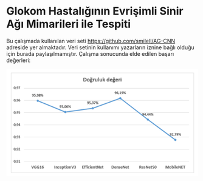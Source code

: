 # Glokom Hastalığının Evrişimli Sinir Ağı Mimarileri ile Tespiti

Bu çalışmada kullanılan veri seti https://github.com/smilell/AG-CNN adreside yer almaktadır. Veri setinin kullanımı yazarların iznine bağlı olduğu için burada paylaşılmamıştır.
Çalışma sonucunda elde edilen başarı değerleri:

![Alt text](sonuclar.png?raw=true "Title")
